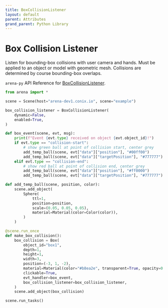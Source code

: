 ```yaml
---
title: BoxCollisionListener
layout: default
parent: Attributes
grand_parent: Python Library
---
```


# Box Collision Listener

Listen for bounding-box collisions with user camera and hands. Must be applied to an object or model with geometric mesh. Collisions are determined by course bounding-box overlaps.

`arena-py` API Reference for [BoxCollisionListener](/content/python-api/attributes/box_collision_listener).

```python
from arena import *

scene = Scene(host="arena-dev1.conix.io", scene="example")

box_collision_listener = BoxCollisionListener(
    dynamic=False,
    enabled=True,
)

def box_event(scene, evt, msg):
    print(f"Event {evt.type} received on object {evt.object_id}!")
    if evt.type == "collision-start":
        # show green ball at point of collision start, center grey
        add_temp_ball(scene, evt["data"]["position"], "#00ff00")
        add_temp_ball(scene, evt["data"]["targetPosition"], "#777777")
    elif evt.type == "collision-end":
        # show red ball at point of collision end, center grey
        add_temp_ball(scene, evt["data"]["position"], "#ff0000")
        add_temp_ball(scene, evt["data"]["targetPosition"], "#777777")

def add_temp_ball(scene, position, color):
    scene.add_object(
        Sphere(
            ttl=1,
            position=position,
            scale=(0.05, 0.05, 0.05),
            material=Material(color=Color(color)),
        )
    )

@scene.run_once
def make_box_collision():
    box_collision = Box(
        object_id="box1",
        depth=1,
        height=1,
        width=3,
        position=(-3, 1, -2),
        material=Material(color="#b8ea2e", transparent=True, opacity=0.3),
        clickable=True,
        evt_handler=box_event,
        box_collision_listener=box_collision_listener,
    )
    scene.add_object(box_collision)

scene.run_tasks()
```
